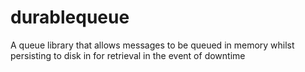# durablequeue
A queue library that allows messages to be queued in memory whilst persisting to disk in for retrieval in the event of downtime
